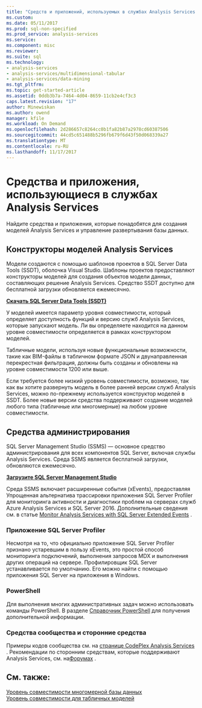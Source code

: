 ```yaml
---
title: "Средств и приложений, используемых в службах Analysis Services | Документы Microsoft"
ms.custom: 
ms.date: 05/11/2017
ms.prod: sql-non-specified
ms.prod_service: analysis-services
ms.service: 
ms.component: misc
ms.reviewer: 
ms.suite: sql
ms.technology:
- analysis-services
- analysis-services/multidimensional-tabular
- analysis-services/data-mining
ms.tgt_pltfrm: 
ms.topic: get-started-article
ms.assetid: 0ddb3b7a-7464-4d04-8659-11cb2e4cf3c3
caps.latest.revision: "17"
author: Minewiskan
ms.author: owend
manager: kfile
ms.workload: On Demand
ms.openlocfilehash: 2d286657c8264cc0b1fa82b87a2978cd60387506
ms.sourcegitcommit: 44cd5c651488b5296fb679f6d43f50d068339a27
ms.translationtype: MT
ms.contentlocale: ru-RU
ms.lasthandoff: 11/17/2017
---
```

# <a name="tools-and-applications-used-in-analysis-services"></a>Средства и приложения, использующиеся в службах Analysis Services
  Найдите средства и приложения, которые понадобятся для создания моделей Analysis Services и управление развертывания базы данных.  
  
## <a name="analysis-services-model-designers"></a>Конструкторы моделей Analysis Services  
 Модели создаются с помощью шаблонов проектов в SQL Server Data Tools (SSDT), оболочка Visual Studio. Шаблоны проектов предоставляют конструкторы моделей для создания объектов модели данных, составляющих решение Analysis Services. Средство SSDT доступно для бесплатной загрузки обновляется ежемесячно.

 **[Скачать SQL Server Data Tools (SSDT)](https://docs.microsoft.com/sql/ssdt/download-sql-server-data-tools-ssdt)** 
  
 У моделей имеется параметр уровня совместимости, который определяет доступность функций и версию служб Analysis Services, которые запускают модель.  Ли вы определяете находится на данном уровне совместимости определяется в рамках конструктором моделей.  
  
 Табличные модели, используя новые функциональные возможности, такие как BIM-файлы в табличном формате JSON и двунаправленная перекрестная фильтрация, должны быть созданы и обновлены на уровне совместимости 1200 или выше.  
  
 Если требуется более низкий уровень совместимости, возможно, так как вы хотите развернуть модель в более ранней версии служб Analysis Services, можно по-прежнему используется конструктор моделей в SSDT. Более новые версии средства поддерживают создание моделей любого типа (табличные или многомерные) на любом уровне совместимости.   

## <a name="administrative-tools"></a>Средства администрирования  
  
 SQL Server Management Studio (SSMS) — основное средство администрирования для всех компонентов SQL Server, включая службы Analysis Services. Среда SSMS является бесплатной загрузки, обновляются ежемесячно. 
  
**[Загрузите SQL Server Management Studio](../ssms/download-sql-server-management-studio-ssms.md)** 
  
 Среда SSMS включает расширенные события (xEvents), предоставляя Упрощенная альтернатива трассировки приложения SQL Server Profiler для мониторинга активности и диагностики проблем на серверах служб Azure Analysis Services и SQL Server 2016. Дополнительные сведения см. в статье [Monitor Analysis Services with SQL Server Extended Events](../analysis-services/instances/monitor-analysis-services-with-sql-server-extended-events.md) .  
  
### <a name="sql-server-profiler"></a>Приложение SQL Server Profiler  
 Несмотря на то, что официально приложение SQL Server Profiler признано устаревшим в пользу xEvents, это простой способ мониторинга подключений, выполнения запросов MDX и выполнения других операций на сервере. Профилировщик SQL Server устанавливается по умолчанию. Его можно найти с помощью приложения SQL Server на приложения в Windows.  
  
### <a name="powershell"></a>PowerShell  
 Для выполнения многих административных задач можно использовать команды PowerShell. В разделе [Справочник PowerShell](../analysis-services/powershell/analysis-services-powershell-reference.md) для получения дополнительной информации.  
  
### <a name="community-and-third-party-tools"></a>Средства сообщества и сторонние средства  
 Примеры кодов сообщества см. на [странице CodePlex Analysis Services](http://sqlsrvanalysissrvcs.codeplex.com/) . Рекомендации по сторонним средствам, которые поддерживают Analysis Services, см. на[Форумах](http://social.msdn.microsoft.com/Forums/sqlserver/home?forum=sqlanalysisservices) .  
  
## <a name="see-also"></a>См. также:  
 [Уровень совместимости многомерной базы данных](../analysis-services/multidimensional-models/compatibility-level-of-a-multidimensional-database-analysis-services.md)   
 [Уровень совместимости для табличных моделей](../analysis-services/tabular-models/compatibility-level-for-tabular-models-in-analysis-services.md)  
  
  
